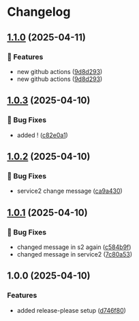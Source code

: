 # Changelog

## [1.1.0](https://github.com/elliehashemi/release-please-mono-repo-sample/compare/service2-v1.0.3...service2-v1.1.0) (2025-04-11)


### 🚀 Features

* new github actions ([9d8d293](https://github.com/elliehashemi/release-please-mono-repo-sample/commit/9d8d29378663b400de60fdaa30e89af9d6ffc443))
* new github actions ([9d8d293](https://github.com/elliehashemi/release-please-mono-repo-sample/commit/9d8d29378663b400de60fdaa30e89af9d6ffc443))

## [1.0.3](https://github.com/elliehashemi/release-please-mono-repo-sample/compare/service2-v1.0.2...service2-v1.0.3) (2025-04-10)


### 🐛 Bug Fixes

* added ! ([c82e0a1](https://github.com/elliehashemi/release-please-mono-repo-sample/commit/c82e0a1eebdef027a1202ff764a23c4a14aa5fa1))

## [1.0.2](https://github.com/elliehashemi/release-please-mono-repo-sample/compare/service2-v1.0.1...service2-v1.0.2) (2025-04-10)


### 🐛 Bug Fixes

* service2 change message ([ca9a430](https://github.com/elliehashemi/release-please-mono-repo-sample/commit/ca9a4300c06ea2c999d64bc86cec16ba0977f110))

## [1.0.1](https://github.com/elliehashemi/release-please-mono-repo-sample/compare/service2-v1.0.0...service2-v1.0.1) (2025-04-10)


### 🐛 Bug Fixes

* changed message in s2 again ([c584b9f](https://github.com/elliehashemi/release-please-mono-repo-sample/commit/c584b9fe9449e844ccdc94d2fd5a978670b2617b))
* changed message in service2 ([7c80a53](https://github.com/elliehashemi/release-please-mono-repo-sample/commit/7c80a535f5ce0b4497c45fb7db7880401f7a96ec))

## 1.0.0 (2025-04-10)


### Features

* added release-please setup ([d746f80](https://github.com/elliehashemi/release-please-mono-repo-sample/commit/d746f80918c27ecc3fe581f690f406c784a9e50e))
